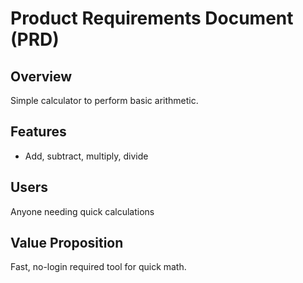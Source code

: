 # Product Requirements Document (PRD)

## Overview
Simple calculator to perform basic arithmetic.

## Features
- Add, subtract, multiply, divide

## Users
Anyone needing quick calculations

## Value Proposition
Fast, no-login required tool for quick math.